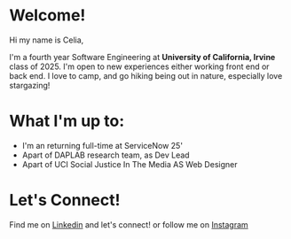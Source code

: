 # Welcome!

Hi my name is Celia,

I'm a fourth year Software Engineering at **University of California, Irvine** class of 2025. 
I'm open to new experiences either working front end or back end.
I love to camp, and go hiking being out in nature, especially love stargazing!

# What I'm up to:

- I'm an returning full-time at ServiceNow 25'
- Apart of DAPLAB research team, as Dev Lead
- Apart of UCI Social Justice In The Media AS Web Designer

# Let's Connect!
Find me on [Linkedin](https://www.linkedin.com/in/celiachamuma/) and let's connect!
or follow me on [Instagram](https://www.instagram.com/maturana.celia/)

